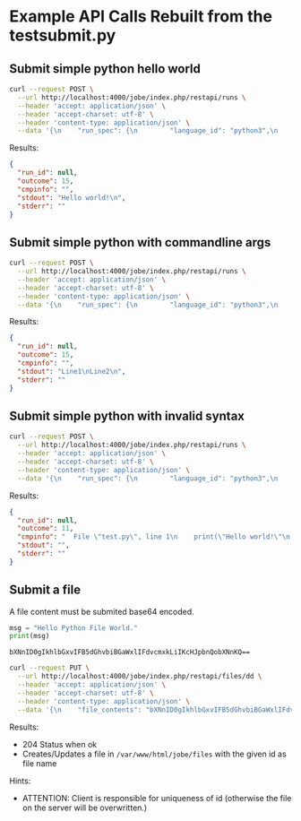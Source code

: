 # Example API Calls Rebuilt from the testsubmit.py

## Submit simple python hello world

```BASH
curl --request POST \
  --url http://localhost:4000/jobe/index.php/restapi/runs \
  --header 'accept: application/json' \
  --header 'accept-charset: utf-8' \
  --header 'content-type: application/json' \
  --data '{\n    "run_spec": {\n        "language_id": "python3",\n        "sourcecode": "print(\"Hello world!\")\n",\n        "sourcefilename": "test.py"\n    }\n}'
```

Results:
```JSON
{
  "run_id": null,
  "outcome": 15,
  "cmpinfo": "",
  "stdout": "Hello world!\n",
  "stderr": ""
}
```

## Submit simple python with commandline args

```BASH
curl --request POST \
  --url http://localhost:4000/jobe/index.php/restapi/runs \
  --header 'accept: application/json' \
  --header 'accept-charset: utf-8' \
  --header 'content-type: application/json' \
  --data '{\n    "run_spec": {\n        "language_id": "python3",\n        "sourcecode": "print(input())\nprint(input())\n",\n        "input": "Line1\nLine2\n",\n        "sourcefilename": "test.py"\n    }\n}'
```

Results:
```JSON
{
  "run_id": null,
  "outcome": 15,
  "cmpinfo": "",
  "stdout": "Line1\nLine2\n",
  "stderr": ""
}
```

## Submit simple python with invalid syntax

```BASH
curl --request POST \
  --url http://localhost:4000/jobe/index.php/restapi/runs \
  --header 'accept: application/json' \
  --header 'accept-charset: utf-8' \
  --header 'content-type: application/json' \
  --data '{\n    "run_spec": {\n        "language_id": "python3",\n        "sourcecode": "print(\"Hello world!\"\n",\n        "sourcefilename": "test.py"\n    }\n}'
```

Results:
```JSON
{
  "run_id": null,
  "outcome": 11,
  "cmpinfo": "  File \"test.py\", line 1\n    print(\"Hello world!\"\n                       ^\nSyntaxError: unexpected EOF while parsing\n\n",
  "stdout": "",
  "stderr": ""
}
```


## Submit a file

A file content must be submited base64 encoded.

```PYTHON
msg = "Hello Python File World."
print(msg)
```

`bXNnID0gIkhlbGxvIFB5dGhvbiBGaWxlIFdvcmxkLiIKcHJpbnQobXNnKQ==`

```BASH
curl --request PUT \
  --url http://localhost:4000/jobe/index.php/restapi/files/dd \
  --header 'accept: application/json' \
  --header 'accept-charset: utf-8' \
  --header 'content-type: application/json' \
  --data '{\n    "file_contents": "bXNnID0gIkhlbGxvIFB5dGhvbiBGaWxlIFdvcmxkLiIKcHJpbnQobXNnKQ=="\n}'
```

Results:

 - 204 Status when ok
 - Creates/Updates a file in `/var/www/html/jobe/files` with the given id as file name

 Hints:
  - ATTENTION: Client is responsible for uniqueness of id (otherwise the file on the server will be overwritten.) 